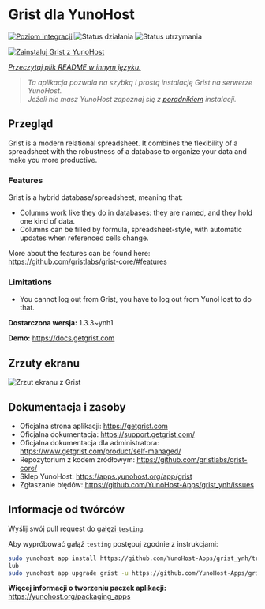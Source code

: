 <!--
To README zostało automatycznie wygenerowane przez <https://github.com/YunoHost/apps/tree/master/tools/readme_generator>
Nie powinno być ono edytowane ręcznie.
-->

# Grist dla YunoHost

[![Poziom integracji](https://apps.yunohost.org/badge/integration/grist)](https://ci-apps.yunohost.org/ci/apps/grist/)
![Status działania](https://apps.yunohost.org/badge/state/grist)
![Status utrzymania](https://apps.yunohost.org/badge/maintained/grist)

[![Zainstaluj Grist z YunoHost](https://install-app.yunohost.org/install-with-yunohost.svg)](https://install-app.yunohost.org/?app=grist)

*[Przeczytaj plik README w innym języku.](./ALL_README.md)*

> *Ta aplikacja pozwala na szybką i prostą instalację Grist na serwerze YunoHost.*  
> *Jeżeli nie masz YunoHost zapoznaj się z [poradnikiem](https://yunohost.org/install) instalacji.*

## Przegląd

Grist is a modern relational spreadsheet. It combines the flexibility of a spreadsheet with the robustness of a database to organize your data and make you more productive.

### Features

Grist is a hybrid database/spreadsheet, meaning that:

- Columns work like they do in databases: they are named, and they hold one kind of data.
- Columns can be filled by formula, spreadsheet-style, with automatic updates when referenced cells change.

More about the features can be found here: <https://github.com/gristlabs/grist-core/#features>

### Limitations

- You cannot log out from Grist, you have to log out from YunoHost to do that.


**Dostarczona wersja:** 1.3.3~ynh1

**Demo:** <https://docs.getgrist.com>

## Zrzuty ekranu

![Zrzut ekranu z Grist](./doc/screenshots/grist.jpg)

## Dokumentacja i zasoby

- Oficjalna strona aplikacji: <https://getgrist.com>
- Oficjalna dokumentacja: <https://support.getgrist.com/>
- Oficjalna dokumentacja dla administratora: <https://www.getgrist.com/product/self-managed/>
- Repozytorium z kodem źródłowym: <https://github.com/gristlabs/grist-core/>
- Sklep YunoHost: <https://apps.yunohost.org/app/grist>
- Zgłaszanie błędów: <https://github.com/YunoHost-Apps/grist_ynh/issues>

## Informacje od twórców

Wyślij swój pull request do [gałęzi `testing`](https://github.com/YunoHost-Apps/grist_ynh/tree/testing).

Aby wypróbować gałąź `testing` postępuj zgodnie z instrukcjami:

```bash
sudo yunohost app install https://github.com/YunoHost-Apps/grist_ynh/tree/testing --debug
lub
sudo yunohost app upgrade grist -u https://github.com/YunoHost-Apps/grist_ynh/tree/testing --debug
```

**Więcej informacji o tworzeniu paczek aplikacji:** <https://yunohost.org/packaging_apps>
